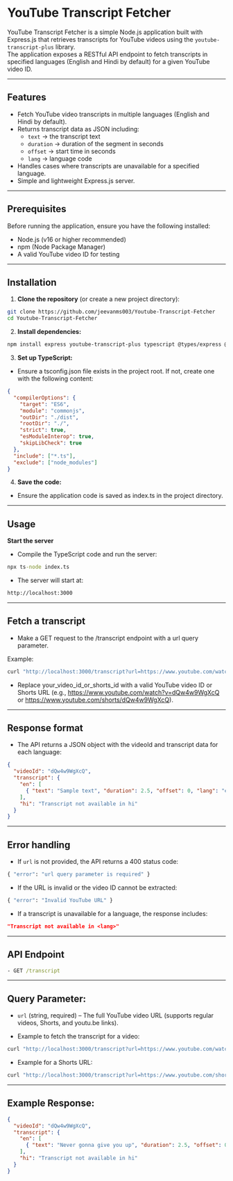 # YouTube Transcript Fetcher

YouTube Transcript Fetcher is a simple Node.js application built with Express.js that retrieves transcripts for YouTube videos using the `youtube-transcript-plus` library.  
The application exposes a RESTful API endpoint to fetch transcripts in specified languages (English and Hindi by default) for a given YouTube video ID.

---

## Features

- Fetch YouTube video transcripts in multiple languages (English and Hindi by default).  
- Returns transcript data as JSON including:
  - `text` → the transcript text  
  - `duration` → duration of the segment in seconds  
  - `offset` → start time in seconds  
  - `lang` → language code  
- Handles cases where transcripts are unavailable for a specified language.  
- Simple and lightweight Express.js server.

---

## Prerequisites

Before running the application, ensure you have the following installed:

- Node.js (v16 or higher recommended)  
- npm (Node Package Manager)  
- A valid YouTube video ID for testing

---

## Installation

1. **Clone the repository** (or create a new project directory):

```bash
git clone https://github.com/jeevanms003/Youtube-Transcript-Fetcher
cd Youtube-Transcript-Fetcher
```

2. **Install dependencies:**

```bash
npm install express youtube-transcript-plus typescript @types/express @types/node
```

3. **Set up TypeScript:**

- Ensure a tsconfig.json file exists in the project root. If not, create one with the following content:

```json
{
  "compilerOptions": {
    "target": "ES6",
    "module": "commonjs",
    "outDir": "./dist",
    "rootDir": "./",
    "strict": true,
    "esModuleInterop": true,
    "skipLibCheck": true
  },
  "include": ["*.ts"],
  "exclude": ["node_modules"]
}
```

4. **Save the code:**

- Ensure the application code is saved as index.ts in the project directory.

---

## Usage
**Start the server**

- Compile the TypeScript code and run the server:

```cmd
npx ts-node index.ts
```

- The server will start at:

```cmd
http://localhost:3000
```

---

## Fetch a transcript

- Make a GET request to the /transcript endpoint with a url query parameter.

Example:

```cmd
curl "http://localhost:3000/transcript?url=https://www.youtube.com/watch?v=your_video_id_or_shorts_id"
```

- Replace your_video_id_or_shorts_id with a valid YouTube video ID or Shorts URL (e.g., https://www.youtube.com/watch?v=dQw4w9WgXcQ or https://www.youtube.com/shorts/dQw4w9WgXcQ).

--- 

## Response format

- The API returns a JSON object with the videoId and transcript data for each language:
```json
{
  "videoId": "dQw4w9WgXcQ",
  "transcript": {
    "en": [
      { "text": "Sample text", "duration": 2.5, "offset": 0, "lang": "en" }
    ],
    "hi": "Transcript not available in hi"
  }
}
```
---

## Error handling

- If `url` is not provided, the API returns a 400 status code:

```cmd
{ "error": "url query parameter is required" }
```
- If the URL is invalid or the video ID cannot be extracted:

```cmd
{ "error": "Invalid YouTube URL" }
```

- If a transcript is unavailable for a language, the response includes:

```json
"Transcript not available in <lang>"
```

---

## API Endpoint
```cmd
- GET /transcript
```
---

## Query Parameter:

- `url` (string, required) – The full YouTube video URL (supports regular videos, Shorts, and youtu.be links).

- Example to fetch the transcript for a video:

```cmd
curl "http://localhost:3000/transcript?url=https://www.youtube.com/watch?v=dQw4w9WgXcQ"
```
- Example for a Shorts URL:

```cmd
curl "http://localhost:3000/transcript?url=https://www.youtube.com/shorts/dQw4w9WgXcQ"
```
---

## Example Response:

```json
{
  "videoId": "dQw4w9WgXcQ",
  "transcript": {
    "en": [
      { "text": "Never gonna give you up", "duration": 2.5, "offset": 0, "lang": "en" }
    ],
    "hi": "Transcript not available in hi"
  }
}
```
